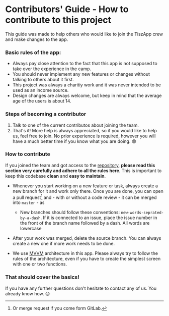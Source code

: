 # Contributors' Guide - How to contribute to this project
This guide was made to help others who would like to join the TiszApp crew and make changes to the app.

### Basic rules of the app:
- Always pay close attention to the fact that this app is not supposed to take over the experience in the camp.
- You should never implement any new features or changes without talking to others about it first.
- This project was always a charitiy work and it was never intended to be used as an income source.
- Design changes are always welcome, but keep in mind that the average age of the users is about 14.

### Steps of becoming a contributor
1. Talk to one of the current contributos about joining the team.
2. That's it! More help is always appreciated, so if you would like to help us, feel free to join. No prior experience is required, however you will have a much better time if you know what you are doing. :smile:

### How to contribute
If you joined the team and got access to the [repository](https://github.com/TomiSzabo00/TiszAppFlutter), **please read this section very carefully and adhere to all the rules here**.
This is important to keep this codebase **clean** and **easy to maintain**.

- Whenever you start working on a new feature or task, always create a new branch for it and work only there. Once you are done, you can open a pull request[^1] and - with or without a code review - it can be merged into `master`  - as
  - New branches should follow these conventions: `new-words-seprated-by-a-dash`. If it is connected to an issue, place the issue number in the front of the branch name followed by a dash. All words are lowercase

- After your work was merged, delete the source branch. You can always create a new one if more work needs to be done.

- We use [MVVM](https://en.wikipedia.org/wiki/Model–view–viewmodel) architecture in this app. Please always try to follow the rules of the architecture, even if you have to create the simplest screen with one or two functions.

### That should cover the basics!
If you have any further questions don't hesitate to contact any of us. You already know how. :wink:

[^1]: Or merge request if you come form GitLab.
